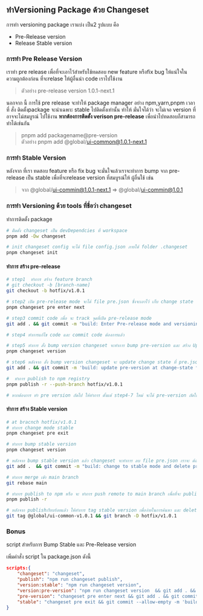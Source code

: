 ## ทำVersioning Package ด้วย Changeset
การทำ versioning package เราแบ่ง เป็น2 รูปแบบ คือ
- Pre-Release version
- Release Stable version

### การทำ Pre Release Version
เราทำ pre release เพื่อที่จะเอาไว้สำหรับใช้ทดสอบ new feature หรือfix bug ให้แน่ใจในความถูกต้องก่อน ที่จะrelase ให้ผู้อื่นนำ code เราไปใช้งาน
> ตัวอย่าง pre-release version 1.0.1-next.1

นอกจาก นี้ การใช้ pre release จะทำให้ package manager อย่าง npm,yarn,pnpm เวลาที่ สั่ง ติดตั้งpackage จะนำเฉพาะ stable ไปติดตั้งเท่านั้น ทำให้ มั่นใจได้ว่า จะไม่เจอ version ที่อาจจะไม่สมบูรณ์ ไปใช้งาน 
**หากต้องการติดตั้ง verison pre-release**
เพื่อนำไปทดสอบก็สามารถทำได้เช่นกัน
> pnpm add packagename@pre-version  
ตัวอย่าง pnpm add @global/ui-common@1.0.1-next.1


### การทำ Stable Version
หลังจาก ที่เรา ทดสอบ feature หรือ fix bug จะมั่นใจแล้วเราจะทำการ bump จาก pre-release เป็น stable เพื่อที่จะrelease version ที่สมบูรณ์ให้ ผู้อื่นใช้ เช่น
> จาก @global/ui-commin@1.0.1-next.1 => @global/ui-commin@1.0.1

### การทำ Versioning ด้วย tools ที่ชื่อว่า changeset
ทำการติดตั้ง package 
```bash
# ติิดตั้ง changeset เป็น devDependcies ที่ workspace
pnpm add -Dw changeset

# init changeset config จะได้ file config.json ภายใต้ folder .changeset
pnpm changeset init
```

#### ทำการ สร้าง pre-release 
```bash
# step1  ทำการ สร้าง feature branch
# git checkout -b [branch-name]
git checkout -b hotfix/v1.0.1

# step2 เปิด pre-release mode จะได้ file pre.json ซึ่งจะเอาไว้ เก็บ change state
pnpm changeset pre enter next

# step3 commit code เพื่อ จะ track จุดที่เปิด pre-release mode 
git add . && git commit -m "build: Enter Pre-release mode and versioning"

# step4 ทำการแก้ไข code และ commit code ต้องการแล้ว

# step5 ทำการ สั่ง bump version changeset จะทำการ bump pre-version และ สร้าง Update changelog file พร้อมทั้งการ commit  ให้
pnpm changeset version

# step6 หลังจาก สั่ง bump version changeset จะ update change state ที่ pre.json แต่ไม่ทำการ commit ให้ เราจึงต้อง commit เอง เพื่อเอาไว้ใช้ ต้องที่ จะ bump stable version
git add . && git commit -m 'build: update pre-version at change-state file'

#  ทำการ publish to npm registry
pnpm publish -r --push-branch hotfix/v1.0.1

# หากต้องการ ทำ pre version ถัดไป ให้ทำการ ตั้งแต่่ step4-7 ใหม่ จะได้ pre-version ถัดไป

```

#### ทำการ สร้าง Stable version
```bash
# at bracnch hotfix/v1.0.1
# ทำการ change mode stable
pnpm changeset pre exit

# ทำการ bump stable version
pnpm changeset version

# หลังจาก bump stable version แล้ว changeset จะทำการ ลบ file pre.json เราจะ ต้อง commit การ delete file.json เข้าgitเอง
git add .  && git commit -m "build: change to stable mode and delete pre release state"

# ทำการ merge เข้า main branch 
git rebase main

# ทำการ publish to npm หรือ จะ ทำการ push remote to main branch เพื่อที่จะ publish stable ด้วย ci ก็ได้
pnpm publish -r

# หลังจาก publishเรียบร้อยแล้ว ให้ทำการ tag stable version เพื่อง่ายในการค้นหา และ delete branch v1.0.1 เพราะไม่จำเป็นต้องใช้แล้ว
git tag @global/ui-common-v1.0.1 && git branch -D hotfix/v1.0.1

```

### Bonus

script สำหรับการ Bump Stable และ Pre-Release version

เพิ่มคำสั่ง script ใน package.json ดังนี้
```json
scripts:{
    "changeset": "changeset",
    "publish": "npm run changeset publish",
    "version:stable": "npm run changeset version",
    "version:pre-version": "npm run changeset version  && git add . && git commit --allow-empty -m 'build: update pre-version state' ",
    "pre-version": "changeset pre enter next && git add . && git commit --allow-empty -m 'build: Enter prerelease mode' ",
    "stable": "changeset pre exit && git commit --allow-empty -m 'build: Enter stable mode and version packages' && pnpm version:stable && git add . && git commit --allow-empty -m 'build: update stable state and delete pre-version state' "
}

```

